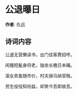 # 公退曝日

**作者**: 仇远

## 诗词内容

公退无营懒读书，出门佳客费招呼。

闲搔短髪身将老，独坐长檐日未晡。

溪女卖鱼随市价，村夫骑马纳官租。

劳生役役知何益，却笑今吾即故吾。

